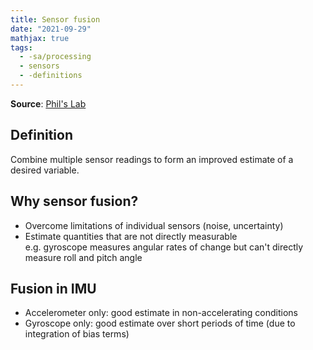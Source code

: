 ```yaml
---
title: Sensor fusion
date: "2021-09-29"
mathjax: true
tags:
  - -sa/processing
  - sensors
  - -definitions
---
```


**Source**: [Phil's Lab](bibliography/phils-lab-sensor-fusion.md)

## Definition
Combine multiple sensor readings to form an improved estimate of a desired variable.

## Why sensor fusion?
* Overcome limitations of individual sensors (noise, uncertainty)
* Estimate quantities that are not directly measurable  
	e.g. gyroscope measures angular rates of change
	but can't directly measure roll and pitch angle

## Fusion in IMU
* Accelerometer only: good estimate in non-accelerating conditions
* Gyroscope only: good estimate over short periods of time (due to integration of bias terms)
